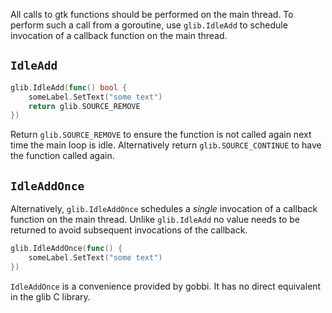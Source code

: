 All calls to gtk functions should be performed on
the main thread.
To perform such a call from a goroutine,
use `glib.IdleAdd` to schedule invocation of a
callback function on the main thread. 

## `IdleAdd`

```go
glib.IdleAdd(func() bool {
    someLabel.SetText("some text")
    return glib.SOURCE_REMOVE
})
```

Return `glib.SOURCE_REMOVE` to ensure the function is not
called again next time the main loop is idle.
Alternatively return `glib.SOURCE_CONTINUE` to have
the function called again.

## `IdleAddOnce`

Alternatively, `glib.IdleAddOnce`
schedules a _single_ invocation of a
callback function on the main thread.
Unlike `glib.IdleAdd` no value needs to be returned
to avoid subsequent invocations of the callback.


```go
glib.IdleAddOnce(func() {
    someLabel.SetText("some text")
})
```

`IdleAddOnce` is a convenience provided by gobbi.
It has no direct equivalent in the glib C library.
